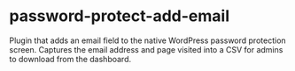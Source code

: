 # password-protect-add-email
 Plugin that adds an email field to the native WordPress password protection screen. Captures the email address and page visited into a CSV for admins to download from the dashboard.
